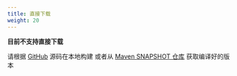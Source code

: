 ```yaml
---
title: 直接下载
weight: 20
---
```


**目前不支持直接下载**

请根据 [GitHub](https://github.com/Pi4J/pi4j-v2) 源码在本地构建
或者从 [Maven SNAPSHOT 仓库](https://oss.sonatype.org/index.html#nexus-search;gav~com.pi4j~~2.0-SNAPSHOT~~) 获取编译好的版本